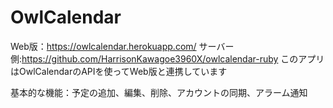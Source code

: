 # OwlCalendar

Web版：https://owlcalendar.herokuapp.com/
サーバー側:https://github.com/HarrisonKawagoe3960X/owlcalendar-ruby
このアプリはOwlCalendarのAPIを使ってWeb版と連携しています

基本的な機能：予定の追加、編集、削除、アカウントの同期、アラーム通知
